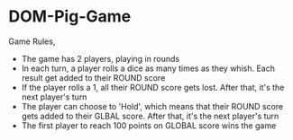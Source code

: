 # DOM-Pig-Game
 
Game Rules,

- The game has 2 players, playing in rounds
- In each turn, a player rolls a dice as many times as they whish. Each result get added to their ROUND score
- If the player rolls a 1, all their ROUND score gets lost. After that, it's the next player's turn
- The player can choose to 'Hold', which means that their ROUND score gets added to their GLBAL score. After that, it's the next player's turn
- The first player to reach 100 points on GLOBAL score wins the game
